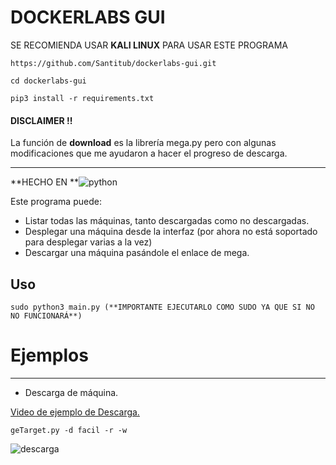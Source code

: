 # DOCKERLABS GUI

SE RECOMIENDA USAR **KALI LINUX** PARA USAR ESTE PROGRAMA

```
https://github.com/Santitub/dockerlabs-gui.git
```
```
cd dockerlabs-gui
```
```
pip3 install -r requirements.txt 
```
#### DISCLAIMER !!

La función de **download** es la librería mega.py pero con algunas modificaciones que me ayudaron a hacer el progreso de descarga.

---

**HECHO EN **![python](https://img.shields.io/badge/python-3.12.9-3670A0?logo=python&logoColor=ffdd54)

Este programa puede:
- Listar todas las máquinas, tanto descargadas como no descargadas.
- Desplegar una máquina desde la interfaz (por ahora no está soportado para desplegar varias a la vez)
- Descargar una máquina pasándole el enlace de mega.

## Uso

```
sudo python3 main.py (**IMPORTANTE EJECUTARLO COMO SUDO YA QUE SI NO NO FUNCIONARÁ**)
```

# Ejemplos

---
- Descarga de máquina.

[Video de ejemplo de Descarga.](ejemplos/Descarga.mp4)

```
geTarget.py -d facil -r -w
```

![descarga](ejemplos/descarga.png)
